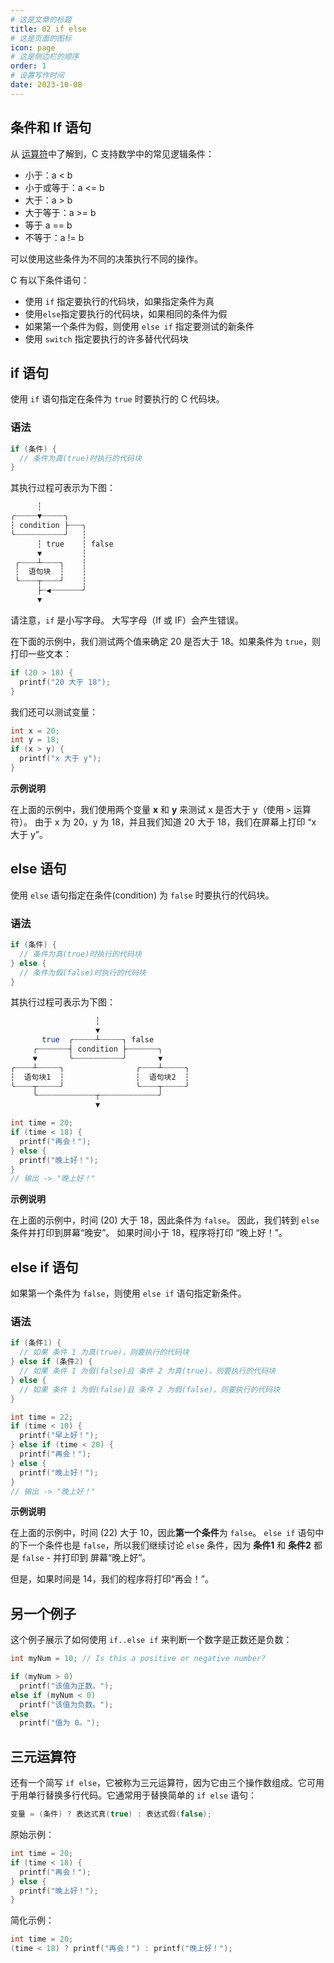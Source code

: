 ```yaml
---
# 这是文章的标题
title: 02 if else
# 这是页面的图标
icon: page
# 这是侧边栏的顺序
order: 1
# 设置写作时间
date: 2023-10-08
---
```

## 条件和 If 语句

从 [运算符](01%20运算符.md)中了解到，C 支持数学中的常见逻辑条件：

* 小于：a < b
* 小于或等于：a <= b
* 大于：a > b
* 大于等于：a >= b
* 等于 a == b
* 不等于：a != b

可以使用这些条件为不同的决策执行不同的操作。

C 有以下条件语句：

* 使用 `if` 指定要执行的代码块，如果指定条件为真
* 使用`else`指定要执行的代码块，如果相同的条件为假
* 如果第一个条件为假，则使用 `else if` 指定要测试的新条件
* 使用 `switch` 指定要执行的许多替代代码块

## if 语句

使用 `if` 语句指定在条件为 `true` 时要执行的 C 代码块。

### 语法

```c
if (条件) {
  // 条件为真(true)时执行的代码块
}
```

其执行过程可表示为下图：

```bash
      ┆
╭┈┈┈┈┈▼┈┈┈┈┈╮ 
┆ condition ├┈┈┈╮
╰┈┈┈┈┈┈┈┈┈┈┈╯   ┆
      ┆ true    ┆ false
      ▼         ┆
 ╭┈┈┈┈┴┈┈┈┈╮    ┆
 ┆  语句块  ┆    ┆
 ╰┈┈┈┈┬┈┈┈┈╯    ┆
      ├┈◀┈┈┈┈┈┈┈╯
      ▼
```


请注意，`if` 是小写字母。 大写字母（If 或 IF）会产生错误。

在下面的示例中，我们测试两个值来确定 20 是否大于 18。如果条件为 `true`，则打印一些文本：

```c
if (20 > 18) {
  printf("20 大于 18");
}
```

我们还可以测试变量：

```c
int x = 20;
int y = 18;
if (x > y) {
  printf("x 大于 y");
}
```

**示例说明**

在上面的示例中，我们使用两个变量 **x** 和 **y** 来测试 x 是否大于 y（使用 `>` 运算符）。 由于 x 为 20，y 为 18，并且我们知道 20 大于 18，我们在屏幕上打印 “x 大于 y”。

## else 语句

使用 `else` 语句指定在条件(condition) 为 `false` 时要执行的代码块。

### 语法

```c
if (条件) {
  // 条件为真(true)时执行的代码块
} else {
  // 条件为假(false)时执行的代码块
}
```

其执行过程可表示为下图：

```bash
                   ┆
                   ▼
       true  ╭┈┈┈┈┈┴┈┈┈┈┈╮ false
     ╭┈┈┈┈┈┈┈┤ condition ├┈┈┈┈┈┈┈╮
     ▼       ╰┈┈┈┈┈┈┈┈┈┈┈╯       ▼
╭┈┈┈┈┴┈┈┈┈┈╮                ╭┈┈┈┈┴┈┈┈┈┈╮
┆  语句块1  ┆                ┆  语句块2  ┆
╰┈┈┈┈┬┈┈┈┈┈╯                ╰┈┈┈┈┬┈┈┈┈┈╯
     ╰┈┈┈┈┈┈┈┈┈┈┈┈┈┬┈┈┈┈┈┈┈┈┈┈┈┈┈╯
                   ▼
```

```c
int time = 20;
if (time < 18) {
  printf("再会！");
} else {
  printf("晚上好！");
}
// 输出 -> "晚上好！"
```

**示例说明**

在上面的示例中，时间 (20) 大于 18，因此条件为 `false`。 因此，我们转到 `else` 条件并打印到屏幕“晚安”。 如果时间小于 18，程序将打印 “晚上好！”。

## else if 语句

如果第一个条件为 `false`，则使用 `else if` 语句指定新条件。

### 语法

```c
if (条件1) {
  // 如果 条件 1 为真(true)，则要执行的代码块
} else if (条件2) {
  // 如果 条件 1 为假(false)且 条件 2 为真(true)，则要执行的代码块
} else {
  // 如果 条件 1 为假(false)且 条件 2 为假(false)，则要执行的代码块
}
```

```c
int time = 22;
if (time < 10) {
  printf("早上好！");
} else if (time < 20) {
  printf("再会！");
} else {
  printf("晚上好！");
}
// 输出 -> "晚上好！"
```

**示例说明**

在上面的示例中，时间 (22) 大于 10，因此**第一个条件**为 `false`。 `else if` 语句中的下一个条件也是 `false`，所以我们继续讨论 `else` 条件，因为 **条件1** 和 **条件2** 都是 `false` - 并打印到 屏幕“晚上好”。

但是，如果时间是 14，我们的程序将打印“再会！”。

## 另一个例子

这个例子展示了如何使用 `if..else if` 来判断一个数字是正数还是负数：

```c
int myNum = 10; // Is this a positive or negative number?

if (myNum > 0)
  printf("该值为正数。");
else if (myNum < 0)
  printf("该值为负数。");
else
  printf("值为 0。");
```

## 三元运算符

还有一个简写 `if else`，它被称为三元运算符，因为它由三个操作数组成。它可用于用单行替换多行代码。它通常用于替换简单的 `if else` 语句：

```c
变量 = (条件) ? 表达式真(true) : 表达式假(false);
```

原始示例：

```c
int time = 20;
if (time < 18) {
  printf("再会！");
} else {
  printf("晚上好！");
}
```

简化示例：

```c
int time = 20;
(time < 18) ? printf("再会！") : printf("晚上好！");
```